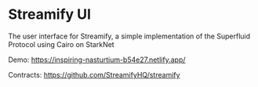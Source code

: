 # Streamify UI

The user interface for Streamify, a simple implementation of the Superfluid Protocol using Cairo on StarkNet

Demo: https://inspiring-nasturtium-b54e27.netlify.app/

Contracts: https://github.com/StreamifyHQ/streamify
